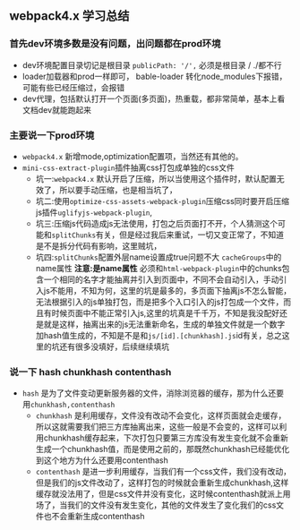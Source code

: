 ## webpack4.x 学习总结


### 首先dev环境多数是没有问题，出问题都在prod环境
+ dev环境配置目录切记是根目录 `publicPath: '/',` 必须是根目录 /    ./都不行
+ loader加载器和prod一样即可， bable-loader 转化node_modules下报错，可能有些已经压缩过，会报错
+ dev代理，包括默认打开一个页面(多页面)，热重载，都非常简单，基本上看文档dev就能跑起来

### 主要说一下prod环境
+ `webpack4.x` 新增mode,optimization配置项，当然还有其他的。
+ `mini-css-extract-plugin`插件抽离css打包成单独的css文件
   - 坑一:`webpack4.x` 默认开启了压缩，所以当使用这个插件时，默认配置无效了，所以要手动压缩，也是相当坑了，
   - 坑二:使用`optimize-css-assets-webpack-plugin`压缩css同时要开启压缩js插件`uglifyjs-webpack-plugin`,
   - 坑三:压缩js代码造成js无法使用，打包之后页面打不开，个人猜测这个可能和`splitChunks`有关，但是经过我后来重试，一切又变正常了，不知道是不是拆分代码有影响，这里贼坑，
   - 坑四:`splitChunks`配置外层name设置成true问题不大 `cacheGroups`中的name属性 **注意:是name属性**  必须和`html-webpack-plugin`中的chunks包含一个相同的名字才能抽离并引入到页面中，不同不会自动引入，手动引入js不能用，不知为何，这里的坑是最多的，多页面下抽离js不怎么智能，无法根据引入的js单独打包，而是把多个入口引入的js打包成一个文件，而且有时候页面中不能正常引入js,这里的坑真是千千万，不知是我没配好还是就是这样，抽离出来的js无法重新命名，生成的单独文件就是一个数字加hash值生成的，不知是不是和`js/[id].[chunkhash].js`id有关，总之这里的坑还有很多没填好，后续继续填坑
### 说一下 hash chunkhash contenthash
+ `hash` 是为了文件变动更新服务器的文件，消除浏览器的缓存，那为什么还要用`chunkhash,contenthash`
   - `chunkhash` 是利用缓存，文件没有改动不会变化，这样页面就会走缓存，所以这就需要我们把三方库抽离出来，这些一般是不会变的，这样可以利用chunkhash缓存起来，下次打包只要第三方库没有发生变化就不会重新生成一个chunkhash值，而是使用之前的，那既然chunkhash已经能优化到这个地方为什么还要用contenthash
   - `contenthash` 是进一步利用缓存，当我们有一个css文件，我们没有改动，但是我们的js文件改动了，这样打包的时候就会重新生成chunkhash,这样缓存就没法用了，但是css文件并没有变化，这时候contenthash就派上用场了，当我们的文件没有发生变化，其他的文件发生了变化我们的css文件也不会重新生成contenthash
